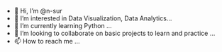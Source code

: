 - 👋 Hi, I’m @n-sur
- 👀 I’m interested in Data Visualization, Data Analytics...
- 🌱 I’m currently learning Python ...
- 💞️ I’m looking to collaborate on basic projects to learn and practice ...
- 📫 How to reach me ...

<!---
n-sur/n-sur is a ✨ special ✨ repository because its `README.md` (this file) appears on your GitHub profile.
You can click the Preview link to take a look at your changes.
--->
